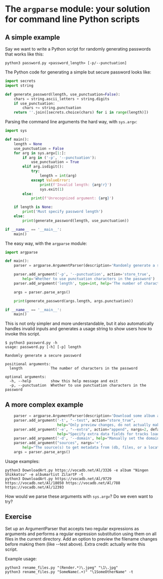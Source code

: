 # The `argparse` module: your solution for command line Python scripts

## A simple example

Say we want to write a Python script for randomly generating passwords that works like this:

```
python3 password.py <password_length> [-p/--punctuation]
```

The Python code for generating a simple but secure password looks like:

```python
import secrets
import string

def generate_password(length, use_punctuation=False):
    chars = string.ascii_letters + string.digits
    if use_punctuation:
        chars += string.punctuation
    return ''.join([secrets.choice(chars) for i in range(length)])
```

Parsing the command line arguments the hard way, with `sys.argv`:

```python
import sys

def main():
    length = None
    use_punctuation = False
    for arg in sys.argv[1:]:
        if arg in ('-p', '--punctuation'):
            use_punctuation = True
        elif arg.isdigit():
            try:
                length = int(arg)
            except ValueError:
                print(f'Invalid length: {arg!r}')
                sys.exit(1)
        else:
            print(f'Unrecognized argument: {arg}')

    if length is None:
        print('Must specify password length')
    else:
        print(generate_password(length, use_punctuation))

if __name__ == '__main__':
    main()
```

The easy way, with the `argparse` module:

```python
import argparse

def main():
    parser = argparse.ArgumentParser(description='Randomly generate a secure password')

    parser.add_argument('-p', '--punctuation', action='store_true',
        help='Whether to use punctuation characters in the password')
    parser.add_argument('length', type=int, help='The number of characters in the password')

    args = parser.parse_args()

    print(generate_password(args.length, args.punctuation))

if __name__ == '__main__':
    main()
```

This is not only simpler and more understandable, but it also automatically handles invalid inputs and generates a usage string to show users how to invoke this script.

```
$ python3 password.py -h
usage: password.py [-h] [-p] length

Randomly generate a secure password

positional arguments:
  length             The number of characters in the password

optional arguments:
  -h, --help         show this help message and exit
  -p, --punctuation  Whether to use punctuation characters in the password
```

## A more complex example


```python
    parser = argparse.ArgumentParser(description='Download some album artwork.')
    parser.add_argument('-t', "--test", action="store_true",
                        help="Only preview changes, do not actually make them.")
    parser.add_argument('-e', "--extra", action="append", nargs=2, default=list(),
                        help="Specify extra data fields for tracks loaded from an external source.")
    parser.add_argument('-d', '--domain', help="Manually set the domain for web parsing")
    parser.add_argument("sources", nargs='+',
        help="The source(s) to get metadata from (db, files, or a location of a track list).")
    args = parser.parse_args()
```

Usage examples:

```
python3 DownloadArt.py https://vocadb.net/Al/3326 -e album "Ningen Shikkatsu" -e albumartist ZilartP -t
python3 DownloadArt.py https://vocadb.net/Al/9729 https://vocadb.net/Al/18050 https://vocadb.net/Al/788 https://vocadb.net/Al/12393
```

How would we parse these arguments with `sys.argv`? Do we even want to try?

## Exercise

Set up an ArgumentParser that accepts two regular expressions as arguments and performs a regular expression substitution using them on all files in the current directory. Add an option to preview the filename changes before making them (like --test above). Extra credit: actually write this script.

Example usage:

```
python3 rename_files.py "(Render.*)\.jpeg" "\1\.jpg"
python3 rename_files.py "SomeName(.+)" "\1SomeOtherName" -t
```
